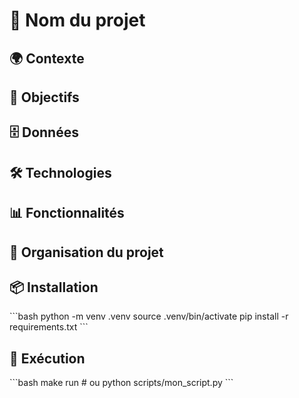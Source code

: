 # 🚀 Nom du projet
<!-- Donne un titre clair et accrocheur -->

## 🌍 Contexte
<!-- Explique le problème ou le domaine (santé, climat, finance…) -->

## 🎯 Objectifs
<!-- Décris ce que ton projet cherche à accomplir -->

## 🗄 Données
<!-- Liste les sources de données utilisées -->

## 🛠️ Technologies
<!-- Python, SQL, librairies ML, visualisation, etc. -->

## 📊 Fonctionnalités
<!-- Analyse exploratoire, prédiction, visualisation… -->

## 📂 Organisation du projet
<!-- Explique la structure des dossiers et scripts -->

## 📦 Installation
\`\`\`bash
python -m venv .venv
source .venv/bin/activate
pip install -r requirements.txt
\`\`\`

## 🚀 Exécution
\`\`\`bash
make run   # ou python scripts/mon_script.py
\`\`\`
